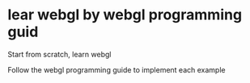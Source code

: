 # lear webgl by webgl programming guid

Start from scratch, learn webgl

Follow the webgl programming guide to implement each example
